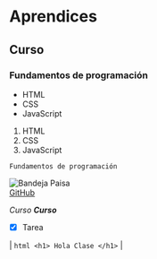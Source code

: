 # Aprendices
## Curso
### Fundamentos de programación

- HTML
- CSS
- JavaScript 

1. HTML
2. CSS
3. JavaScript 

~~~
Fundamentos de programación
~~~

![Bandeja Paisa](https://www.buengusto.co/wp-content/uploads/2019/08/co_mde_bandeja_paisa-1920x1080.jpg)<br>
[GitHub](https://github.com/)

*Curso*
***Curso***

- [x] Tarea

| ```html <h1> Hola Clase </h1>``` |
